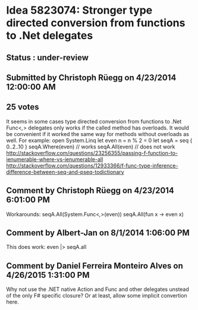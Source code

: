 # Idea 5823074: Stronger type directed conversion from functions to .Net delegates #

## Status : under-review

## Submitted by Christoph Rüegg on 4/23/2014 12:00:00 AM

## 25 votes

It seems in some cases type directed conversion from functions to .Net Func<_,_> delegates only works if the called method has overloads. It would be convenient if it worked the same way for methods without overloads as well.
For example:
open System.Linq
let even n = n % 2 = 0
let seqA = seq { 0..2..10 }
seqA.Where(even) // works
seqA.All(even) // does not work
http://stackoverflow.com/questions/23256355/passing-f-function-to-ienumerable-where-vs-ienumerable-all
http://stackoverflow.com/questions/12933366/f-func-type-inference-difference-between-seq-and-pseq-todictionary


## Comment by Christoph Rüegg on 4/23/2014 6:01:00 PM

Workarounds:
seqA.All(System.Func<_,_>(even))
seqA.All(fun x -> even x)

## Comment by Albert-Jan on 8/1/2014 1:06:00 PM

This does work:
even |> seqA.all

## Comment by Daniel Ferreira Monteiro Alves on 4/26/2015 1:31:00 PM

Why not use the .NET native Action and Func and other delegates unstead of the only F# specific closure? Or at least, allow some implicit convertion here.
